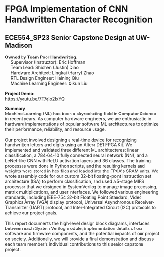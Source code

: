 # FPGA Implementation of CNN Handwritten Character Recognition
## ECE554_SP23 Senior Capstone Design at UW-Madison
**Owned by Team Poor Handwriting:</br>**
&emsp; Supervisor (Instructor): Eric Hoffman</br>
&emsp; Team Lead: Shichen (Justin) Qiao</br>
&emsp; Hardware Architect: Lingkai (Harry) Zhao</br>
&emsp; RTL Design Engineer: Haining Qiu</br>
&emsp; Machine Learning Engineer: Qikun Liu</br>
<br/>
**Project Demo:</br>**
https://youtu.be/7T7qIo2IxYQ

**Summary</br>**
Machine Learning (ML) has been a skyrocketing field in Computer Science in recent years. As computer hardware engineers, we are enthusiastic in hardware implementations of popular software ML architectures to optimize their performance, reliability, and resource usage.</br></br>
Our project involved designing a real-time device for recognizing handwritten letters and digits using an Altera DE1 FPGA Kit. We implemented and validated three different ML architectures: linear classification, a 784-64-10 fully connected neural network (NN), and a LeNet-like CNN with ReLU activation layers and 36 classes. The training processes were done in Python scripts, and the resulting kernels and weights were stored in hex files and loaded into the FPGA's SRAM units. We wrote assembly code for our custom 32-bit floating-point instruction set architecture (ISA) to perform classification, and used a 5-stage MIPS processor that we designed in SystemVerilog to manage image processing, matrix multiplications, and user interfaces. We followed various engineering standards, including IEEE-754 32-bit Floating Point Standard, Video Graphics Array (VGA) display protocol, Universal Asynchronous Receiver-Transmitter (UART) protocol, and Inter-Integrated Circuit (I2C) protocols to achieve our project goals.</br></br>
This report documents the high-level design block diagrams, interfaces between each System Verilog module, implementation details of our software and firmware components, and the potential impacts of our project on society. Additionally, we will provide a final demonstration and discuss each team member's individual contributions to this senior capstone project.</br></br>
